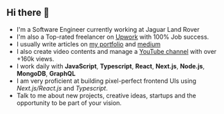 ## Hi there 👋

+ I'm a Software Engineer currently working at Jaguar Land Rover
+ I'm also a Top-rated freelancer on [Upwork](https://upwork.com/) with 100% Job success.
+ I usually write articles on [my portfolio](https://awacreates.com/) and [medium](https://medium.com/@dieudonneawa7/)
+ I also create video contents and manage a [YouTube channel](https://www.youtube.com/channel/UC4Bh0roLmZn4RIYd4kcD7KQ) with over +160k views.
+ I work daily with **JavaScript**, **Typescript**, **React**, **Next.js**, **Node.js**, **MongoDB**, **GraphQL**
+ I am very proficient at building pixel-perfect frontend UIs using *Next.js/React.js* and *Typescript*.
+ Talk to me about new projects, creative ideas, startups and the opportunity to be part of your vision.
